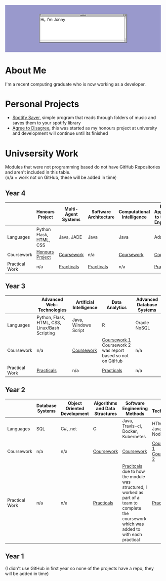 ![banner](image/banner.png)

# About Me
I'm a recent computing graduate who is now working as a developer.

# Personal Projects
* [Spotify Saver](https://github.com/jonny-binns/SpotifySaver), simple program that reads through folders of music and saves them to your spotify library
* [Agree to Disagree](https://github.com/jonny-binns/Agree-To-Disagree), this was started as my honours project at university and development will continue until its finished


# Univsersity Work
Modules that were not programming based do not have GitHub Repositories and aren't included in this table.   
(n/a = work not on GitHub, these will be added in time)   

## Year 4
|                | Honours Project | Multi-Agent Systems | Software Architecture | Computational Intelligence | Formal Approaches to Software Engineering |
|----------------|-----------------|---------------------|-----------------------|----------------------------|-------------------------------------------|
| Languages      | Python Flask, HTML, CSS | Java, JADE | Java | Java | Ada-SPARK |
| Coursework     | [Honours Project](https://github.com/jonny-binns/Agree-To-Disagree)|  [Coursework](https://github.com/jonny-binns/MultiAgentSystemsCoursework) | n/a | [Coursework](https://github.com/jonny-binns/ComputationalIntelligenceCoursework) | [Coursework](https://github.com/jonny-binns/FASE-Coursework) |
| Practical Work | n/a | [Practicals](https://github.com/jonny-binns/MultiAgentSystemsPracticals) | [Practicals](https://github.com/jonny-binns/SoftwareArchitecturePracticals) | n/a | [Practicals](https://github.com/jonny-binns/FASE-Practicals) |

## Year 3
|                | Advanced Web-Technologies | Artificial Intelligence | Data Analytics | Advanced Database Systems |
|----------------|---------------------------|-------------------------|----------------|---------------------------|
| Languages      | Python, Flask, HTML, CSS, Linux/Bash Scripting | Java, Windows Script | R | Oracle NoSQL |
| Coursework     | n/a | [Coursework](https://github.com/jonny-binns/ArtificialIntelligenceCW) | [Coursework 1](https://github.com/jonny-binns/DataAnalyticsCW) Coursework 2 was report based so not on GitHub | n/a |
| Practical Work | [Practicals](https://github.com/jonny-binns/set09103) | n/a | [Practicals](https://github.com/jonny-binns/DataAnalytics) | n/a |

## Year 2
|                | Database Systems | Object Oriented Development | Algorithms and Data Structures | Software Engineering Methods| Web Technologies |
|----------------|------------------|-----------------------------|--------------------------------|-----------------------------|------------------|
| Languages      | SQL | C#, .net | C | Java, Travis-ci, Docker, Kubernetes | HTML, JavaScript, Node.js |
| Coursework     | n/a | n/a |  [Coursework](https://github.com/jonny-binns/Binns_Jonathan_ads) | [Coursework](https://github.com/AlexanderRacey/group24_coursework) | [Coursework 1](https://github.com/jonny-binns/Binns_Jonathan_webtech_coursework1) [Coursework 2](https://github.com/jonny-binns/binns_jonathan_set008101_coursework2) |
| Practical Work | n/a | n/a | [Practicals](https://github.com/jonny-binns/set08122) | [Pracitcals](https://github.com/jonny-binns/sem) due to how the module was structured, I worked as part of a team to complete the coursework which was added to with each practical | [Practicals](https://github.com/jonny-binns/set08101) |

## Year 1
(I didn't use GitHub in first year so none of the projects have a repo, they will be added in time)